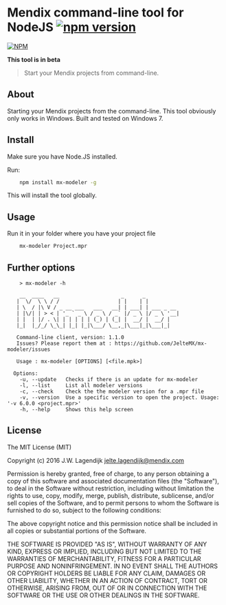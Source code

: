 # Mendix command-line tool for NodeJS [![npm version](https://badge.fury.io/js/mx-modeler.svg)](http://badge.fury.io/js/mx-modeler)

[![NPM](https://nodei.co/npm/mx-modeler.svg?downloads=true&stars=true)](https://nodei.co/npm/mx-modeler/)

**This tool is in beta**

> Start your Mendix projects from command-line.

## About

Starting your Mendix projects from the command-line. This tool obviously only works in Windows. Built and tested on Windows 7.

## Install

Make sure you have Node.JS installed.

Run:

```bash
	npm install mx-modeler -g
```

This will install the tool globally.

## Usage

Run it in your folder where you have your project file

```bash
	mx-modeler Project.mpr
```

## Further options

```
	> mx-modeler -h

    __  ____   __                    _      _
   |  \/  \ \ / /                   | |    | |
   | \  / |\ V / _ __ ___   ___   __| | ___| | ___ _ __
   | |\/| | > < | '_ ` _ \ / _ \ / _` |/ _ \ |/ _ \ '__|
   | |  | |/ . \| | | | | | (_) | (_| |  __/ |  __/ |
   |_|  |_/_/ \_\_| |_| |_|\___/ \__,_|\___|_|\___|_|

   Command-line client, version: 1.1.0
   Issues? Please report them at : https://github.com/JelteMX/mx-modeler/issues

   Usage : mx-modeler [OPTIONS] [<file.mpk>]

  Options:
    -u, --update   Checks if there is an update for mx-modeler
    -l, --list     List all modeler versions
    -c, --check    Check the the modeler version for a .mpr file
    -v, --version  Use a specific version to open the project. Usage: '-v 6.0.0 <project.mpr>'
    -h, --help     Shows this help screen

```

## License

The MIT License (MIT)

Copyright (c) 2016 J.W. Lagendijk <jelte.lagendijk@mendix.com>

Permission is hereby granted, free of charge, to any person obtaining a copy
of this software and associated documentation files (the "Software"), to deal
in the Software without restriction, including without limitation the rights
to use, copy, modify, merge, publish, distribute, sublicense, and/or sell
copies of the Software, and to permit persons to whom the Software is
furnished to do so, subject to the following conditions:

The above copyright notice and this permission notice shall be included in
all copies or substantial portions of the Software.

THE SOFTWARE IS PROVIDED "AS IS", WITHOUT WARRANTY OF ANY KIND, EXPRESS OR
IMPLIED, INCLUDING BUT NOT LIMITED TO THE WARRANTIES OF MERCHANTABILITY,
FITNESS FOR A PARTICULAR PURPOSE AND NONINFRINGEMENT. IN NO EVENT SHALL THE
AUTHORS OR COPYRIGHT HOLDERS BE LIABLE FOR ANY CLAIM, DAMAGES OR OTHER
LIABILITY, WHETHER IN AN ACTION OF CONTRACT, TORT OR OTHERWISE, ARISING FROM,
OUT OF OR IN CONNECTION WITH THE SOFTWARE OR THE USE OR OTHER DEALINGS IN
THE SOFTWARE.
